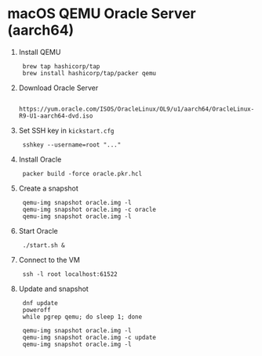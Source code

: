 # macOS QEMU Oracle Server (aarch64)

1. Install QEMU

		brew tap hashicorp/tap
		brew install hashicorp/tap/packer qemu

1. Download Oracle Server

		https://yum.oracle.com/ISOS/OracleLinux/OL9/u1/aarch64/OracleLinux-R9-U1-aarch64-dvd.iso

1. Set SSH key in `kickstart.cfg`

		sshkey --username=root "..."

1. Install Oracle

		packer build -force oracle.pkr.hcl

1. Create a snapshot

		qemu-img snapshot oracle.img -l
		qemu-img snapshot oracle.img -c oracle
		qemu-img snapshot oracle.img -l

1. Start Oracle

		./start.sh &

1. Connect to the VM

		ssh -l root localhost:61522

1. Update and snapshot

		dnf update
		poweroff
		while pgrep qemu; do sleep 1; done

		qemu-img snapshot oracle.img -l
		qemu-img snapshot oracle.img -c update
		qemu-img snapshot oracle.img -l
